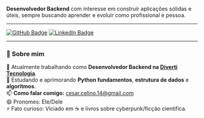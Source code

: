 **Desenvolvedor Backend** com interesse em construir aplicações sólidas e úteis, sempre buscando aprender e evoluir como profissional e pessoa.

---

[![GitHub Badge](https://img.shields.io/badge/-GitHub-000?style=flat-square&logo=github&logoColor=white)](https://github.com/iOnilec)
[![LinkedIn Badge](https://img.shields.io/badge/-LinkedIn-0077b5?style=flat-square&logo=linkedin&logoColor=white)](https://www.linkedin.com/in/cesar-augusto-de-morais-celino-bbba63369/)


---

### 🚀 Sobre mim

🔭 Atualmente trabalhando como **Desenvolvedor Backend na [Diverti Tecnologia](https://diverti.io)**.  
🌱 Estudando e aprimorando **Python fundamentos**, **estrutura de dados** e **algoritmos**.     
📫 **Como falar comigo:** cesar.celino.14@gmail.com  
😄 Pronomes: Ele/Dele  
⚡ Fato curioso: Viciado em ☕ e livros sobre cyberpunk/ficção cientifica.  
